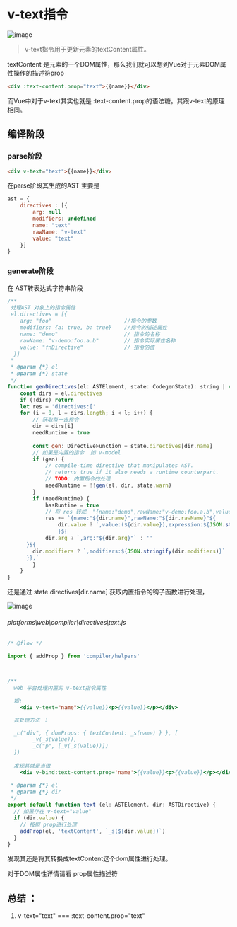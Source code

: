 # v-text指令

![image](https://note.youdao.com/yws/public/resource/fa4a717e0bafc76404a2b7658a9371c6/xmlnote/E2319904F0DB4E52B78155D17B95E46F/8433)

> v-text指令用于更新元素的textContent属性。

textContent 是元素的一个DOM属性，那么我们就可以想到Vue对于元素DOM属性操作的描述符prop

```html
<div :text-content.prop="text">{{name}}</div>
```
而Vue中对于v-text其实也就是 :text-content.prop的语法糖。其跟v-text的原理相同。

## 编译阶段

### parse阶段

```html
<div v-text="text">{{name}}</div>
```
在parse阶段其生成的AST 主要是

```js
ast = {
    directives : [{
        arg: null
        modifiers: undefined
        name: "text"
        rawName: "v-text"
        value: "text"
    }]
}
```

### generate阶段

在 AST转表达式字符串阶段 

```js
/**
 处理AST 对象上的指令属性
 el.directives = [{
    arg: "foo"                       //指令的参数
    modifiers: {a: true, b: true}    //指令的描述属性
    name: "demo"                     // 指令的名称
    rawName: "v-demo:foo.a.b"        // 指令实际属性名称
    value: "fnDirective"             // 指令的值
  }]
 * 
 * @param {*} el 
 * @param {*} state 
 */
function genDirectives(el: ASTElement, state: CodegenState): string | void {
    const dirs = el.directives
    if (!dirs) return
    let res = 'directives:['
    for (i = 0, l = dirs.length; i < l; i++) {
        // 获取每一各指令
        dir = dirs[i]
        needRuntime = true
       
        const gen: DirectiveFunction = state.directives[dir.name]
        // 如果是内置的指令  如 v-model
        if (gen) {
            // compile-time directive that manipulates AST.
            // returns true if it also needs a runtime counterpart.
            // TODO: 内置指令的处理
            needRuntime = !!gen(el, dir, state.warn)
        }
        if (needRuntime) {
            hasRuntime = true
            // 将 res 转成  "{name:"demo",rawName:"v-demo:foo.a.b",value:(fnDirective),expression:"fnDirective",arg:"foo",modifiers:{"a":true,"b":true}},"
            res += `{name:"${dir.name}",rawName:"${dir.rawName}"${
                dir.value ? `,value:(${dir.value}),expression:${JSON.stringify(dir.value)}` : ''
                }${
            dir.arg ? `,arg:"${dir.arg}"` : ''
      }${
        dir.modifiers ? `,modifiers:${JSON.stringify(dir.modifiers)}` : ''
      }},`
        }
    }
}
```
还是通过 state.directives[dir.name] 获取内置指令的钩子函数进行处理，

![image](https://note.youdao.com/yws/public/resource/fa4a717e0bafc76404a2b7658a9371c6/xmlnote/A0E0F444AAAF47EDA9C9D45F68078381/8590)

###### platforms\web\compiler\directives\text.js

```js
/* @flow */

import { addProp } from 'compiler/helpers'



/**
  web 平台处理内置的 v-text指令属性

  如:
    <div v-text="name">{{value}}<p>{{value}}</p></div>

  其处理方法 ：

  _c("div", { domProps: { textContent: _s(name) } }, [
        _v(_s(value)),
        _c("p", [_v(_s(value))])
  ])
  
  发现其就是当做 
    <div v-bind:text-content.prop='name'>{{value}}<p>{{value}}</p></div>

 * @param {*} el 
 * @param {*} dir 
 */
export default function text (el: ASTElement, dir: ASTDirective) {
  // 如果存在 v-text="value"
  if (dir.value) {
    // 按照 prop进行处理 
    addProp(el, 'textContent', `_s(${dir.value})`)
  }
}


```

发现其还是将其转换成textContent这个dom属性进行处理。

对于DOM属性详情请看 prop属性描述符

## 总结 ：

1. v-text="text"  ===  :text-content.prop="text"